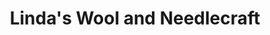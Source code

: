 ---
title: "Linda's Wool and Needlecraft"
url: /elgin/lindas-wool-and-needlecraft/
shop: Nähzubehör
---